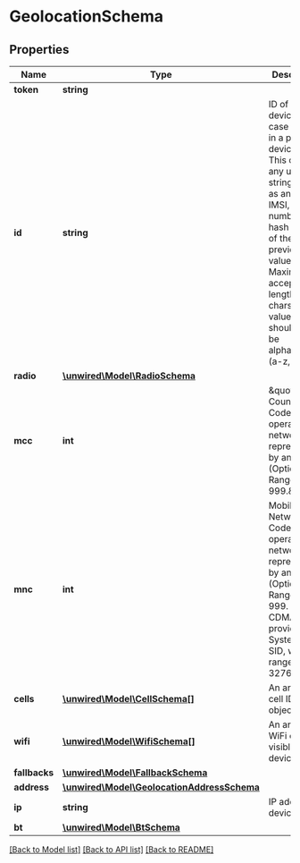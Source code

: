 # GeolocationSchema

## Properties
Name | Type | Description | Notes
------------ | ------------- | ------------- | -------------
**token** | **string** |  | [optional] 
**id** | **string** | ID of the device, in case you are in a per-device plan. This could be any unique string such as an IMEI, IMSI, phone number or a hash of any of the previous values, etc. Maximum accepted length is 20 chars, and values should only be alphanumeric (a-z, 0-9) | [optional] 
**radio** | [**\unwired\Model\RadioSchema**](RadioSchema.md) |  | [optional] 
**mcc** | **int** | \&quot;Mobile Country Code of your operator’s network represented by an integer (Optional). Range: 0 to 999.\&quot; | [optional] 
**mnc** | **int** | Mobile Network Code of your operator’s network represented by an integer (Optional). Range: 0 to 999. On CDMA, provide the System ID or SID, with range: 1 to 32767. | [optional] 
**cells** | [**\unwired\Model\CellSchema[]**](CellSchema.md) | An array of cell ID objects | [optional] 
**wifi** | [**\unwired\Model\WifiSchema[]**](WifiSchema.md) | An array of WiFi objects visible to the device. | [optional] 
**fallbacks** | [**\unwired\Model\FallbackSchema**](FallbackSchema.md) |  | [optional] 
**address** | [**\unwired\Model\GeolocationAddressSchema**](GeolocationAddressSchema.md) |  | [optional] 
**ip** | **string** | IP address of device. | [optional] 
**bt** | [**\unwired\Model\BtSchema**](BtSchema.md) |  | [optional] 

[[Back to Model list]](../README.md#documentation-for-models) [[Back to API list]](../README.md#documentation-for-api-endpoints) [[Back to README]](../README.md)


